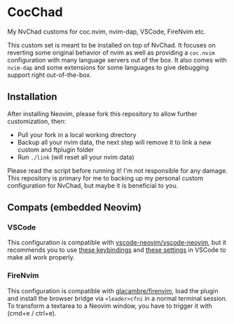 # CocChad

My NvChad customs for coc.nvim, nvim-dap, VSCode, FireNvim etc.

This custom set is meant to be installed on top of NvChad. It focuses on reverting some original behavior of nvim as well as providing a `coc.nvim` configuration with many language servers out of the box. It also comes with `nvim-dap` and some extensions for some languages to give debugging support right out-of-the-box.

## Installation

After installing Neovim, please fork this repository to allow further customization, then: 

- Pull your fork in a local working directory
- Backup all your nvim data, the next step will remove it to link a new custom and ftplugin folder
- Run `./link` (will reset all your nvim data)

Please read the script before running it! I'm not responsible for any damage. This repository is primary for me to backing up my personal custom configuration for NvChad, but maybe it is beneficial to you.

## Compats (embedded Neovim)

### VSCode

This configuration is compatible with [vscode-neovim/vscode-neovim](https://github.com/vscode-neovim/vscode-neovim), but it recommends you to use [these keybindings](.vscode/keybindings.sample.json) and [these settings](.vscode/settings.sample.json) in VSCode to make all work properly.

### FireNvim

This configuration is compatible with [glacambre/firenvim](https://github.com/glacambre/firenvim), load the plugin and install the browser bridge via `<leader>cfni` in a normal terminal session. To transform a textarea to a Neovim window, you have to trigger it with (cmd+e / ctrl+e).
